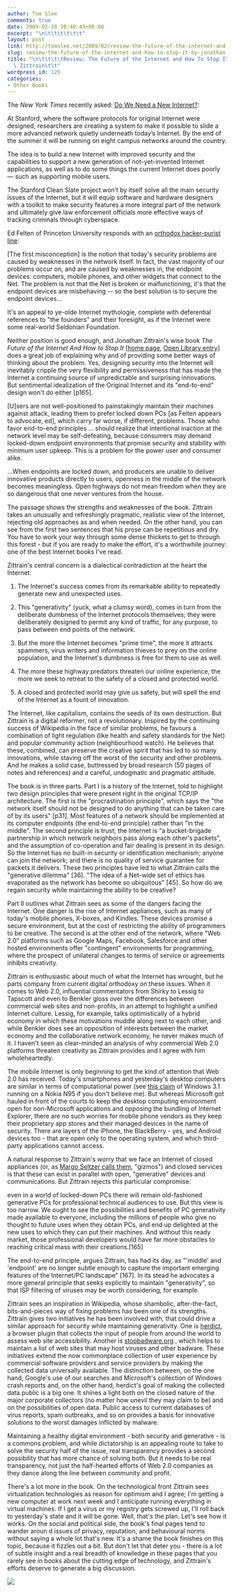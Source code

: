```yaml
---
author: Tom Slee
comments: true
date: 2009-02-28 20:40:43+00:00
excerpt: "\n\t\t\t\t\t\t"
layout: post
link: http://tomslee.net/2009/02/review-the-future-of-the-internet-and-how-to-stop-it-by-jonathan-zittrain.html
slug: review-the-future-of-the-internet-and-how-to-stop-it-by-jonathan-zittrain
title: "\n\t\t\t\tReview: The Future of the Internet and How To Stop It by Jonathan\
  \ Zittrain\t\t"
wordpress_id: 125
categories:
- Other Books
---
```



				

The _New York Times_ recently asked: [Do We Need a New Internet?](http://www.nytimes.com/2009/02/15/weekinreview/15markoff.html):  


  
At Stanford, where the software protocols for original Internet were designed, researchers are creating a system to make it possible to slide a more advanced network quietly underneath today’s Internet. By the end of the summer it will be running on eight campus networks around the country. 

The idea is to build a new Internet with improved security and the capabilities to support a new generation of not-yet-invented Internet applications, as well as to do some things the current Internet does poorly — such as supporting mobile users. 

The Stanford Clean Slate project won’t by itself solve all the main security issues of the Internet, but it will equip software and hardware designers with a toolkit to make security features a more integral part of the network and ultimately give law enforcement officials more effective ways of tracking criminals through cyberspace.  
  


Ed Felten of Princeton University responds with an [orthodox hacker-purist line](http://www.freedom-to-tinker.com/blog/felten/new-internet-no-thanks):  


  
[The first misconception] is the notion that today's security problems are caused by weaknesses in the network itself. In fact, the vast majority of our problems occur on, and are caused by weaknesses in, the endpoint devices: computers, mobile phones, and other widgets that connect to the Net. The problem is not that the Net is broken or malfunctioning, it's that the endpoint devices are misbehaving -- so the best solution is to secure the endpoint devices...  


  
It's an appeal to ye-olde Internet mythologie, complete with deferential references to "the founders" and their foresight, as if the Internet were some real-world Seldonian Foundation.  
  
Neither position is good enough, and Jonathan Zittrain's wise book _The Future of the Internet And How to Stop It_ [[home page](http://futureoftheinternet.org/), [Open Library entry](http://openlibrary.org/b/OL10319529M)] does a great job of explaining why and of providing some better ways of thinking about the problem. Yes, designing security into the Internet will inevitably cripple the very flexibility and permissiveness that has made the Internet a continuing source of unpredictable and surprising innovations. But sentimental idealization of the Original Internet and its "end-to-end" design won't do either [p165].  
  


[U]sers are not well-positioned to painstakingly maintain their machines against attack, leading them to prefer locked down PCs [as Felten appears to advocate, ed], which carry far worse, if different, problems. Those who favor end-to-end principles ... should realize that intentional inaction at the network level may be self-defeating, because consumers may demand locked-down endpoint environments that promise security and stability with minimum user upkeep. This is a problem for the power user and consumer alike.  
  
...When endpoints are locked down, and producers are unable to deliver innovative products directly to users, openness in the middle of the network becomes meaningless. Open highways do not mean freedom when they are so dangerous that one never ventures from the house.  
  


The passage shows the strengths and weaknesses of the book. Zittrain takes an unusually and refreshingly pragmatic, realistic view of the Internet, rejecting old approaches as and when needed. On the other hand, you can see from the first two sentences that his prose can be repetitious and dry. You have to work your way through some dense thickets to get to through this forest - but if you are ready to make the effort, it's a worthwhile journey: one of the best Internet books I've read.  
  
Zittrain's central concern is a dialectical contradiction at the heart the Internet:  




  1.  The Internet's success comes from its remarkable ability to repeatedly generate new and unexpected uses. 


  2. This "generativity" (yuck, what a clumsy word), comes in turn from the deliberate dumbness of the Internet protocols themselves; they were deliberately designed to permit any kind of traffic, for any purpose, to pass between end points of the network. 


  3. But the more the Internet becomes "prime time", the more it attracts spammers, virus writers and information thieves to prey on the online population, and the Internet's dumbness is free for them to use as well. 


  4. The more these highway predators threaten our online experience, the more we seek to retreat to the safety of a closed and protected world. 


  5.  A closed and protected world may give us safety, but will spell the end of the Internet as a fount of innovation.


The Internet, like capitalism, contains the seeds of its own destruction. But Zittrain is a digital reformer, not a revolutionary. Inspired by the continuing success of Wikipedia in the face of similar problems, he favours a combination of light regulation (like health and safety standards for the Net) and popular community action (neighbourhood watch). He believes that these, combined, can preserve the creative spirit that has led to so many innovations, while staving off the worst of the security and other problems. And he makes a solid case, buttressed by broad research (50 pages of notes and references) and a careful, undogmatic and pragmatic attitude.  
  
The book is in three parts. Part I is a history of the Internet, told to highlight two design principles that were present right in the original TCP/IP architecture. The first is the "procrastination principle", which says the "the network itself should not be designed to do anything that can be taken care of by its users" [p31]. Most features of a network should be implemented at its computer endpoints (the end-to-end principle) rather than "in the middle". The second principle is trust; the Internet is "a bucket-brigade partnership in which network neighbors pass along each other's packets", and the assumption of co-operation and fair dealing is present in its design. So the Internet has no built-in security or identification mechanism; anyone can join the network; and there is no quality of service guarantee for packets it delivers. These two principles have led to what Zittrain calls the "generative dilemma" [36]. "The idea of a Net-wide set of ethics has evaporated as the network has become so ubiquitous" [45]. So how do we regain security while maintaining the ability to be creative?  
  
Part II outlines what Zittrain sees as some of the dangers facing the Internet. One danger is the rise of Internet appliances, such as many of today's mobile phones, X-boxes, and Kindles. These devices promise a secure environment, but at the cost of restricting the ability of programmers to be creative. The second is at the other end of the network, where "Web 2.0" platforms such as Google Maps, Facebook, Salesforce and other hosted environments offer "contingent" environments for programming, where the prospect of unilateral changes to terms of service or agreements inhibits creativity.  
  
Zittrain is enthusiastic about much of what the Internet has wrought, but he parts company from current digital orthodoxy on these issues. When it comes to Web 2.0, influential commentators from Shirky to Lessig to Tapscott and even to Benkler gloss over the differences between commercial web sites and non-profits, in an attempt to highlight a unified Internet culture. Lessig, for example, talks optimistically of a hybrid economy in which these motivations muddle along next to each other, and while Benkler does see an opposition of interests between the market economy and the collaborative network economy, he never makes much of it. I haven't seen as clear-minded an analysis of why commercial Web 2.0 platforms threaten creativity as Zittrain provides and I agree with him wholeheartedly.  
  
The mobile Internet is only beginning to get the kind of attention that Web 2.0 has received. Today's smartphones and yesterday's desktop computers are similar in terms of computational power (see [this claim](http://www.engadget.com/2009/02/24/windows-3-1-running-on-nokia-n95-is-both-awesome-and-depressing/) of Windows 3.1 running on a Nokia N95 if you don't believe me). But whereas Microsoft got hauled in front of the courts to keep the desktop computing environment open for non-Microsoft applications and opposing the bundling of Internet Explorer, there are no such worries for mobile phone vendors as they keep their proprietary app stores and their managed devices in the name of security. There are layers of the iPhone, the BlackBerry - yes, and Android devices too - that are open only to the operating system, and which third-party applications cannot access.  
  
A natural response to Zittrain's worry that we face an Internet of closed appliances (or, as [Margo Seltzer calls them](http://74.125.95.132/search?q=cache:FfLvdxlIKVkJ:www.usenix.org/events/usenix99/invited_talks/seltzer.ppt+margo+seltzer+gizmo&hl=en&ct=clnk&cd=1&gl=ca&client=firefox-a), "gizmos") and closed services is that these can exist in parallel with open, "generative" devices and communications. But Zittrain rejects this particular compromise:  


  
even in a world of locked-down PCs there will remain old-fashioned generative PCs for professional technical audiences to use. But this view is too narrow. We ought to see the possibilities and benefits of PC generativity made available to everyone, including the millions of people who give no thought to future uses when they obtain PCs, and end up delighted at the new uses to which they can put their machines. And without this ready market, those professional developers would have far more obstacles to reaching critical mass with their creations.[165]  


  
The end-to-end principle, argues Zittrain, has had its day, as "'middle' and 'endpoint' are no longer subtle enough to capture the important emerging features of the Internet/PC landscape" [167]. In its stead he advocates a more general principle that seeks explicitly to maintain "generativity", so that ISP filtering of viruses may be worth considering, for example.  
  
Zittrain sees an inspiration in Wikipedia, whose shambolic, after-the-fact, bits-and-pieces way of fixing problems has been one of its strengths. Zittrain gives two initiatives he has been involved with, that could drive a similar approach for security while maintaining generativity. One is [herdict](http://www.herdict.org/), a browser plugin that collects the input of people from around the world to assess web site accessibility. Another is [stopbadware.org](http://www.stopbadware.org/) , which helps to maintain a list of web sites that may host viruses and other badware. These initiatives extend the now commonplace collection of user experience by commercial software providers and service providers by making the collected data universally available. The distinction between, on the one hand, Google's use of our searches and Microsoft's collection of Windows crash reports and, on the other hand, herdict's goal of making the collected data public is a big one. It shines a light both on the closed nature of the major corporate collectors (no matter how unevil they may claim to be) and on the possibilities of open data. Public access to current databases of virus reports, spam outbreaks, and so on provides a basis for innovative solutions to the worst damages inflicted by malware.  
  
Maintaining a healthy digital environment - both security and generative - is a commons problem, and while dictatorship is an appealing route to take to solve the security half of the issue, real transparency provides a second possibility that has more chance of solving both. But it needs to be real transparency, not just the half-hearted efforts of Web 2.0 companies as they dance along the line between community and profit.  


  
There's a lot more in the book. On the technological front Zittrain sees virtualization technologies as reason for optimism and I agree; I'm getting a new computer at work next week and I anticipate running everything in virtual machines. If I get a virus or my registry gets screwed up, I'll roll back to yesterday's state and it will be gone. Well, that's the plan. Let's see how it works. On the social and political side, the book's final pages tend to wander aroun
d issues of privacy, reputation, and behavioural norms without saying a whole lot that's new. It's a shame the book finishes on this topic, because it fizzles out a bit. But don't let that deter you - there is a lot of subtle insight and a real breadth of knowledge in these pages that you rarely see in books about the cutting edge of technology, and Zittrain's efforts deserve to generate a big discussion.  


  
  


![](http://img.zemanta.com/pixy.gif?x-id=d5402169-ac99-4a32-abf8-e9cbb5c2a382)


		
